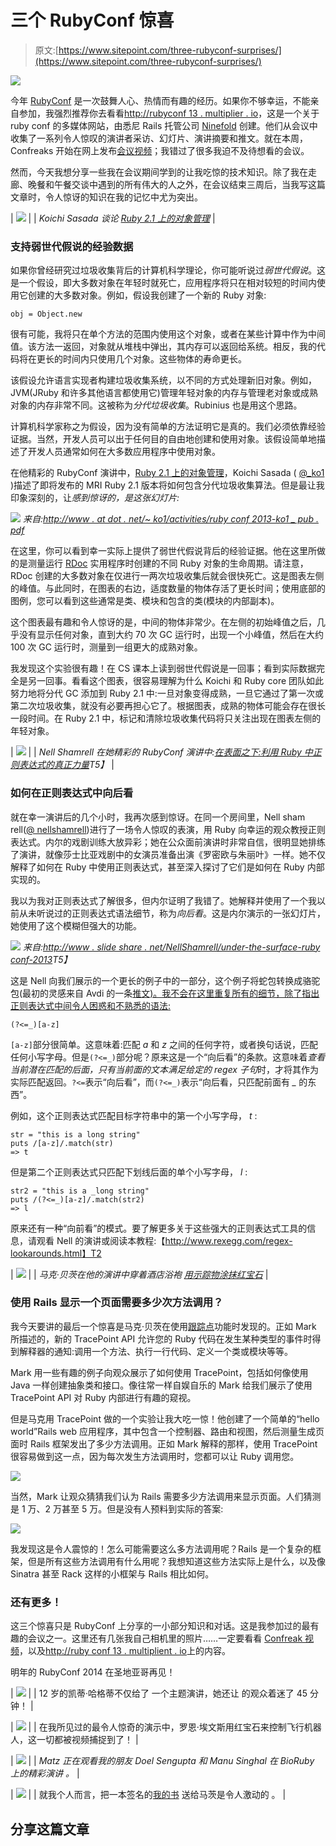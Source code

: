 # 三个 RubyConf 惊喜

> 原文:[https://www.sitepoint.com/three-rubyconf-surprises/](https://www.sitepoint.com/three-rubyconf-surprises/)

![](../Images/0c39b8a8819812e4097fa36695398d6f.png)

今年 [RubyConf](http://rubyconf.org) 是一次鼓舞人心、热情而有趣的经历。如果你不够幸运，不能亲自参加，我强烈推荐你去看看[http://rubyconf 13 . multiplier . io](http://rubyconf13.multifaceted.io)，这是一个关于 ruby conf 的多媒体网站，由悉尼 Rails 托管公司 [Ninefold](http://www.ninefold.com) 创建。他们从会议中收集了一系列令人惊叹的演讲者采访、幻灯片、演讲摘要和推文。就在本周，Confreaks 开始在网上发布[会议视频](http://www.confreaks.com/events/rubyconf2013)；我错过了很多我迫不及待想看的会议。

然而，今天我想分享一些我在会议期间学到的让我吃惊的技术知识。除了我在走廊、晚餐和午餐交谈中遇到的所有伟大的人之外，在会议结束三周后，当我写这篇文章时，令人惊讶的知识在我的记忆中尤为突出。

| ![](../Images/68549e16a5b94481c8af98a869d14742.png) |
| *Koichi Sasada 谈论
[Ruby 2.1 上的对象管理](http://www.confreaks.com/videos/2866-rubyconf2013-object-management-on-ruby-2-1)* |

### 支持弱世代假说的经验数据

如果你曾经研究过垃圾收集背后的计算机科学理论，你可能听说过*弱世代假说*。这是一个假设，即大多数对象在年轻时就死亡，应用程序将只在相对较短的时间内使用它创建的大多数对象。例如，假设我创建了一个新的 Ruby 对象:

```
obj = Object.new
```

很有可能，我将只在单个方法的范围内使用这个对象，或者在某些计算中作为中间值。该方法一返回，对象就从堆栈中弹出，其内存可以返回给系统。相反，我的代码将在更长的时间内只使用几个对象。这些物体的寿命更长。

该假设允许语言实现者构建垃圾收集系统，以不同的方式处理新旧对象。例如，JVM(JRuby 和许多其他语言都使用它)管理年轻对象的内存与管理老对象或成熟对象的内存非常不同。这被称为*分代垃圾收集*。Rubinius 也是用这个思路。

计算机科学家称之为假设，因为没有简单的方法证明它是真的。我们必须依靠经验证据。当然，开发人员可以出于任何目的自由地创建和使用对象。该假设简单地描述了开发人员通常如何在大多数应用程序中使用对象。

在他精彩的 RubyConf 演讲中，[Ruby 2.1 上的对象管理](http://www.confreaks.com/videos/2866-rubyconf2013-object-management-on-ruby-2-1)，Koichi Sasada ( [@_ko1](https://twitter.com/_ko1) )描述了即将发布的 MRI Ruby 2.1 版本将如何包含分代垃圾收集算法。但是最让我印象深刻的，让*感到惊讶的，是这张幻灯片:*

![](../Images/3b454c8df9a9270339e61fe107d679a9.png)
*来自:[http://www . at dot . net/~ ko1/activities/ruby conf 2013-ko1 _ pub . pdf](http://www.atdot.net/~ko1/activities/rubyconf2013-ko1_pub.pdf)*

在这里，你可以看到幸一实际上提供了弱世代假说背后的经验证据。他在这里所做的是测量运行 [RDoc](http://rdoc.sourceforge.net) 实用程序时创建的不同 Ruby 对象的生命周期。请注意，RDoc 创建的大多数对象在仅进行一两次垃圾收集后就会很快死亡。这是图表左侧的峰值。与此同时，在图表的右边，适度数量的物体存活了更长时间；使用底部的图例，您可以看到这些通常是类、模块和包含的类(模块的内部副本)。

这个图表最有趣和令人惊讶的是，中间的物体非常少。在左侧的初始峰值之后，几乎没有显示任何对象，直到大约 70 次 GC 运行时，出现一个小峰值，然后在大约 100 次 GC 运行时，测量到一组更大的成熟对象。

我发现这个实验很有趣！在 CS 课本上读到弱世代假说是一回事；看到实际数据完全是另一回事。看看这个图表，很容易理解为什么 Koichi 和 Ruby core 团队如此努力地将分代 GC 添加到 Ruby 2.1 中:一旦对象变得成熟，一旦它通过了第一次或第二次垃圾收集，就没有必要再担心它了。根据图表，成熟的物体可能会存在很长一段时间。在 Ruby 2.1 中，标记和清除垃圾收集代码将只关注出现在图表左侧的年轻对象。

| ![](../Images/3f8f467aeed19ad59b7a0e04f34a1303.png) |
| *Nell Shamrell 在她精彩的 RubyConf
演讲中:[在表面之下:利用
Ruby 中正则表达式的真正力量](http://www.confreaks.com/videos/2862-rubyconf2013-beneath-the-surface-harnessing-the-true-power-of-regular-expressions-in-ruby)T5】* |

### 如何在正则表达式中向后看

就在幸一演讲后的几个小时，我再次感到惊讶。在同一个房间里，Nell sham rell([@ nellshamrell](https://twitter.com/nellshamrell))进行了一场令人惊叹的表演，用 Ruby 向幸运的观众教授正则表达式。内尔的戏剧训练大放异彩；她在公众面前演讲时非常自信，很明显她排练了演讲，就像莎士比亚戏剧中的女演员准备出演《罗密欧与朱丽叶》一样。她不仅解释了如何在 Ruby 中使用正则表达式，甚至深入探讨了它们是如何在 Ruby 内部实现的。

我以为我对正则表达式了解很多，但内尔证明了我错了。她解释并使用了一个我以前从未听说过的正则表达式语法细节，称为*向后看*。这是内尔演示的一张幻灯片，她使用了这个模糊但强大的功能。

![](../Images/da1fc5a2e62e0b8cfbc7c55cd184154e.png)
*来自:[http://www . slide share . net/NellShamrell/under-the-surface-ruby conf-2013](http://www.slideshare.net/NellShamrell/beneath-the-surface-rubyconf-2013)T5】*

这是 Nell 向我们展示的一个更长的例子中的一部分，这个例子将蛇包转换成骆驼包(最初的灵感来自 Avdi 的一条[推文)。我不会在这里重复所有的细节，除了指出正则表达式中间令人困惑和不熟悉的语法:](https://twitter.com/avdi/status/339544824082468865)

```
(?<=_)[a-z]
```

`[a-z]`部分很简单。这意味着:匹配 *a* 和 *z* 之间的任何字符，或者换句话说，匹配任何小写字母。但是`(?<=_)`部分呢？原来这是一个“向后看”的条款。这意味着*查看当前潜在匹配的后面，只有当前面的文本满足给定的 regex 子句*时，才将其作为实际匹配返回。`?<=`表示“向后看”，而`(?<=_)`表示“向后看，只匹配前面有 *_* 的东西”。

例如，这个正则表达式匹配目标字符串中的第一个小写字母， *t* :

```
str = "this is a long string"
puts /[a-z]/.match(str)
=> t
```

但是第二个正则表达式只匹配下划线后面的单个小写字母， *l* :

```
str2 = "this is a _long string"
puts /(?<=_)[a-z]/.match(str2)
=> l
```

原来还有一种“向前看”的模式。要了解更多关于这些强大的正则表达式工具的信息，请观看 Nell 的演讲或阅读本教程:【http://www.rexegg.com/regex-lookarounds.html】T2

| ![](../Images/7108902b4e587315e34f9f48da62dec8.png) |
| *马克·贝茨在他的演讲中穿着酒店浴袍
[用示踪物涂抹红宝石](http://rubyconf.org/program#mark-bates)* |

### 使用 Rails 显示一个页面需要多少次方法调用？

我今天要讲的最后一个惊喜是马克·贝茨在使用[跟踪点](http://www.ruby-doc.org/core/TracePoint.html)功能时发现的。正如 Mark 所描述的，新的 TracePoint API 允许您的 Ruby 代码在发生某种类型的事件时得到解释器的通知:调用一个方法、执行一行代码、定义一个类或模块等等。

Mark 用一些有趣的例子向观众展示了如何使用 TracePoint，包括如何像使用 Java 一样创建抽象类和接口。像往常一样自娱自乐的 Mark 给我们展示了使用 TracePoint API 对 Ruby 内部进行有趣的窥视。

但是马克用 TracePoint 做的一个实验让我大吃一惊！他创建了一个简单的“hello world”Rails web 应用程序，其中包含一个控制器、路由和视图，然后测量生成页面时 Rails 框架发出了多少方法调用。正如 Mark 解释的那样，使用 TracePoint 很容易做到这一点，因为每次发生方法调用时，您都可以让 Ruby 调用您。

![](../Images/0d4324e6827c49fb5529cf599b44cd78.png)

当然，Mark 让观众猜猜我们认为 Rails 需要多少方法调用来显示页面。人们猜测是 1 万、2 万甚至 5 万。但是没有人预料到实际的答案:

![](../Images/18919ecb97072ab0c0857bef3d551861.png)

我发现这是令人震惊的！怎么可能需要这么多方法调用呢？Rails 是一个复杂的框架，但是所有这些方法调用有什么用呢？我想知道这些方法实际上是什么，以及像 Sinatra 甚至 Rack 这样的小框架与 Rails 相比如何。

### 还有更多！

这三个惊喜只是 RubyConf 上分享的一小部分知识和对话。这是我参加过的最有趣的会议之一。这里还有几张我自己相机里的照片……一定要看看 [Confreak 视频](http://www.confreaks.com/events/rubyconf2013)，以及[http://ruby conf 13 . multiplient . io](http://rubyconf13.multifaceted.io)上的内容。

明年的 RubyConf 2014 在圣地亚哥再见！

| ![](../Images/6825cc721c3c39cd97b52aba432f4b25.png) |
| 12 岁的凯蒂·哈格蒂不仅给了
一个主题演讲，她还让
的观众着迷了 45 分钟！ |

| ![](../Images/bf4aeaa68736b6bda963827ca6d106d1.png) |
| 在我所见过的最令人惊奇的演示中，罗恩·埃文斯用红宝石来控制飞行机器人，这一切都被视频捕捉到了！ |

| ![](../Images/ac6efa4e072f9105ed8a53e81e00634a.png) |
| *Matz 正在观看我的朋友
Doel Sengupta 和 Manu Singhal 在 BioRuby 上的精彩演讲
。* |

| ![](../Images/48485ad38a0fc00cc02965ac33fbf356.png) |
| 就我个人而言，把一本签名的[我的书](http://patshaughnessy.net/ruby-under-a-microscope)
送给马茨是令人激动的
。 |

## 分享这篇文章